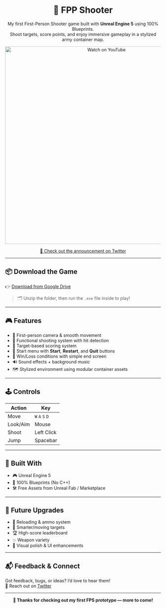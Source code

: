<h1 align="center">🎯 FPP Shooter</h1>

<p align="center">
  My first First-Person Shooter game built with <strong>Unreal Engine 5</strong> using 100% Blueprints.<br>
  Shoot targets, score points, and enjoy immersive gameplay in a stylized army container map.
</p>

<p align="center">
  <a href="https://youtu.be/i4vL4dlcDqA"><img src="https://img.youtube.com/vi/i4vL4dlcDqA/0.jpg" alt="Watch on YouTube" width="640"></a>
</p>

<p align="center">
  <a href="https://x.com/NitinDave77/status/1945322943782797334">📢 Check out the announcement on Twitter</a>
</p>

---

## 📦 Download the Game

👉 [Download from Google Drive](https://drive.google.com/drive/folders/1JAYR6e_Uw-0A6Kk46FNtbfnJh35i4xVE?usp=sharing)  

> 🗂️ Unzip the folder, then run the `.exe` file inside to play!

---

## 🎮 Features

- 🎯 First-person camera & smooth movement  
- 🔫 Functional shooting system with hit detection  
- 🧠 Target-based scoring system  
- 🧾 Start menu with **Start**, **Restart**, and **Quit** buttons  
- 🏁 Win/Loss conditions with simple end screen  
- 🔊 Sound effects + background music  
- 🗺️ Stylized environment using modular container assets  

---

## 🕹️ Controls

| Action       | Key         |
|--------------|-------------|
| Move         | `W` `A` `S` `D` |
| Look/Aim     | Mouse       |
| Shoot        | Left Click  |
| Jump         | Spacebar    |

---

## 🚀 Built With

- 🎮 Unreal Engine 5  
- 🧩 100% Blueprints (No C++)  
- 🛠️ Free Assets from Unreal Fab / Marketplace  

---

## 🧠 Future Upgrades

- 🔁 Reloading & ammo system  
- 🧠 Smarter/moving targets  
- 🏆 High-score leaderboard  
- 💥 Weapon variety  
- 🎨 Visual polish & UI enhancements  

---

## 📬 Feedback & Connect

Got feedback, bugs, or ideas? I’d love to hear them!  
📩 Reach out on [Twitter](https://x.com/NitinDave77)

---

<p align="center"><b>🎉 Thanks for checking out my first FPS prototype — more to come!</b></p>
